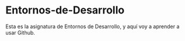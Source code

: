 # Entornos-de-Desarrollo
Esta es la asignatura de Entornos de Desarrollo, y aquí voy a aprender a usar Github.
